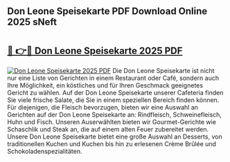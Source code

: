 ## Don Leone Speisekarte PDF Download Online 2025 sNeft

# <h2><a href="http://gc7gszx.nevu.top/?p=Don+Leone+Speisekarte">🔗 👉🔴 Don Leone Speisekarte 2025 PDF</a></h2>

[![Don Leone Speisekarte 2025 PDF](https://i.imgur.com/dBaPXMq.png)](http://gc7gszx.nevu.top/?p=Don+Leone+Speisekarte)
Die Don Leone Speisekarte ist nicht nur eine Liste von Gerichten in einem Restaurant oder Café, sondern auch Ihre Möglichkeit, ein köstliches und für Ihren Geschmack geeignetes Gericht zu wählen. Auf der Don Leone Speisekarte unserer Cafeteria finden Sie viele frische Salate, die Sie in einem speziellen Bereich finden können. Für diejenigen, die Fleisch bevorzugen, bieten wir eine Auswahl an Gerichten auf der Don Leone Speisekarte an: Rindfleisch, Schweinefleisch, Huhn und Fisch. Unseren Auserwählten bieten wir Gourmet-Gerichte wie Schaschlik und Steak an, die auf einem alten Feuer zubereitet werden. Unsere Don Leone Speisekarte bietet eine große Auswahl an Desserts, von traditionellen Kuchen und Kuchen bis hin zu erlesenen Crème Brûlée und Schokoladenspezialitäten.
